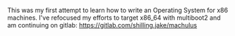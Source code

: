 This was my first attempt to learn how to write an Operating System for x86 machines. I've refocused my efforts to target x86_64 with multiboot2 and am continuing on gitlab: https://gitlab.com/shilling.jake/machulus
